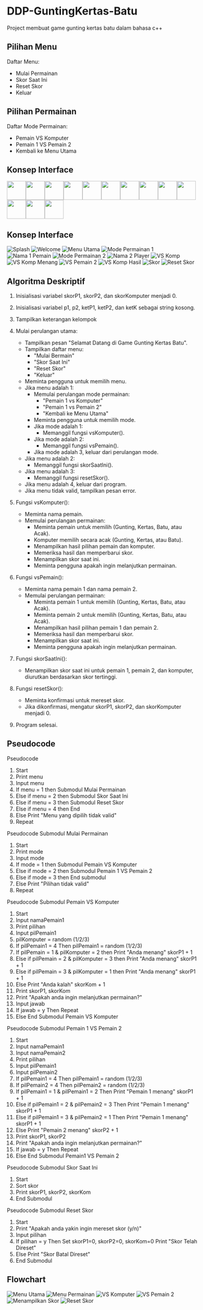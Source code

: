 # DDP-GuntingKertas-Batu
Project membuat game gunting kertas batu dalam bahasa c++

## Pilihan Menu

Daftar Menu:
* Mulai Permainan
* Skor Saat Ini
* Reset Skor
* Keluar

## Pilihan Permainan

Daftar Mode Permainan:
* Pemain VS Komputer
* Pemain 1 VS Pemain 2
* Kembali ke Menu Utama
## Konsep Interface

<div style="display: flex; flex-wrap: wrap;">
  <img src="https://github.com/Llunatics/DDP-GuntingKertas-Batu/blob/d7bab64a5ae48202d078777a4d7671dd8ca23d54/Design%20Concept/1.%20Splash%20Revisi.png" width="50">
  <img src="https://github.com/Llunatics/DDP-GuntingKertas-Batu/blob/d7bab64a5ae48202d078777a4d7671dd8ca23d54/Design%20Concept/2.%20Welcome%20Revisi.png" width="50">
  <img src="https://github.com/Llunatics/DDP-GuntingKertas-Batu/blob/d7bab64a5ae48202d078777a4d7671dd8ca23d54/Design%20Concept/3.%20Menu%20Utama%202%20Revisi.png" width="50">
  <img src="https://github.com/Llunatics/DDP-GuntingKertas-Batu/blob/d7bab64a5ae48202d078777a4d7671dd8ca23d54/Design%20Concept/4.%20Mode%20Permainan%201%20Revisi.png" width="50">
  <img src="https://github.com/Llunatics/DDP-GuntingKertas-Batu/blob/d7bab64a5ae48202d078777a4d7671dd8ca23d54/Design%20Concept/5.%20Nama%201%20Player%20Revisi.png" width="50">
  <img src="https://github.com/Llunatics/DDP-GuntingKertas-Batu/blob/d7bab64a5ae48202d078777a4d7671dd8ca23d54/Design%20Concept/6.%20Mode%20Permainan%202%20Revisi.png" width="50">
  <img src="https://github.com/Llunatics/DDP-GuntingKertas-Batu/blob/d7bab64a5ae48202d078777a4d7671dd8ca23d54/Design%20Concept/7.%20Nama%202%20Player%20Revisi.png" width="50">
  <img src="https://github.com/Llunatics/DDP-GuntingKertas-Batu/blob/d7bab64a5ae48202d078777a4d7671dd8ca23d54/Design%20Concept/8.%20Permainan%20VS%20Komp%20Revisi.png" width="50">
  <img src="https://github.com/Llunatics/DDP-GuntingKertas-Batu/blob/d7bab64a5ae48202d078777a4d7671dd8ca23d54/Design%20Concept/9.%20VS%20Komp%20Menang%20Revisi.png" width="50">
  <img src="https://github.com/Llunatics/DDP-GuntingKertas-Batu/blob/d7bab64a5ae48202d078777a4d7671dd8ca23d54/Design%20Concept/10.%20Permainan%20VS%20Pemain%202%20Revisi.png" width="50">
  <img src="https://github.com/Llunatics/DDP-GuntingKertas-Batu/blob/d7bab64a5ae48202d078777a4d7671dd8ca23d54/Design%20Concept/11.%20VS%20Komp%20Hasil%20Revisi.png" width="50">
  <img src="https://github.com/Llunatics/DDP-GuntingKertas-Batu/blob/d7bab64a5ae48202d078777a4d7671dd8ca23d54/Design%20Concept/12.%20Skor%20Revisi.png" width="50">
  <img src="https://github.com/Llunatics/DDP-GuntingKertas-Batu/blob/d7bab64a5ae48202d078777a4d7671dd8ca23d54/Design%20Concept/13.%20Reset%20Revisi.png" width="50">
</div>

## Konsep Interface

![Splash](https://github.com/Llunatics/DDP-GuntingKertas-Batu/blob/d7bab64a5ae48202d078777a4d7671dd8ca23d54/Design%20Concept/1.%20Splash%20Revisi.png)
![Welcome](https://github.com/Llunatics/DDP-GuntingKertas-Batu/blob/d7bab64a5ae48202d078777a4d7671dd8ca23d54/Design%20Concept/2.%20Welcome%20Revisi.png)
![Menu Utama](https://github.com/Llunatics/DDP-GuntingKertas-Batu/blob/d7bab64a5ae48202d078777a4d7671dd8ca23d54/Design%20Concept/3.%20Menu%20Utama%202%20Revisi.png)
![Mode Permainan 1](https://github.com/Llunatics/DDP-GuntingKertas-Batu/blob/d7bab64a5ae48202d078777a4d7671dd8ca23d54/Design%20Concept/4.%20Mode%20Permainan%201%20Revisi.png)
![Nama 1 Pemain](https://github.com/Llunatics/DDP-GuntingKertas-Batu/blob/d7bab64a5ae48202d078777a4d7671dd8ca23d54/Design%20Concept/5.%20Nama%201%20Player%20Revisi.png)
![Mode Permainan 2](https://github.com/Llunatics/DDP-GuntingKertas-Batu/blob/d7bab64a5ae48202d078777a4d7671dd8ca23d54/Design%20Concept/6.%20Mode%20Permainan%202%20Revisi.png)
![Nama 2 Player](https://github.com/Llunatics/DDP-GuntingKertas-Batu/blob/d7bab64a5ae48202d078777a4d7671dd8ca23d54/Design%20Concept/7.%20Nama%202%20Player%20Revisi.png)
![VS Komp](https://github.com/Llunatics/DDP-GuntingKertas-Batu/blob/d7bab64a5ae48202d078777a4d7671dd8ca23d54/Design%20Concept/8.%20Permainan%20VS%20Komp%20Revisi.png)
![VS Komp Menang](https://github.com/Llunatics/DDP-GuntingKertas-Batu/blob/d7bab64a5ae48202d078777a4d7671dd8ca23d54/Design%20Concept/9.%20VS%20Komp%20Menang%20Revisi.png)
![VS Pemain 2](https://github.com/Llunatics/DDP-GuntingKertas-Batu/blob/d7bab64a5ae48202d078777a4d7671dd8ca23d54/Design%20Concept/10.%20Permainan%20VS%20Pemain%202%20Revisi.png)
![VS Komp Hasil](https://github.com/Llunatics/DDP-GuntingKertas-Batu/blob/d7bab64a5ae48202d078777a4d7671dd8ca23d54/Design%20Concept/11.%20VS%20Komp%20Hasil%20Revisi.png)
![Skor](https://github.com/Llunatics/DDP-GuntingKertas-Batu/blob/d7bab64a5ae48202d078777a4d7671dd8ca23d54/Design%20Concept/12.%20Skor%20Revisi.png)
![Reset Skor](https://github.com/Llunatics/DDP-GuntingKertas-Batu/blob/d7bab64a5ae48202d078777a4d7671dd8ca23d54/Design%20Concept/13.%20Reset%20Revisi.png)


## Algoritma Deskriptif

1. Inisialisasi variabel skorP1, skorP2, dan skorKomputer menjadi 0.
2. Inisialisasi variabel p1, p2, ketP1, ketP2, dan ketK sebagai string kosong.
3. Tampilkan keterangan kelompok
4. Mulai perulangan utama:
   - Tampilkan pesan "Selamat Datang di Game Gunting Kertas Batu".
   - Tampilkan daftar menu:
      - "Mulai Bermain"
      - "Skor Saat Ini"
      - "Reset Skor"
      - "Keluar"
   - Meminta pengguna untuk memilih menu.
   - Jika menu adalah 1:
      - Memulai perulangan mode permainan:
         - "Pemain 1 vs Komputer"
         - "Pemain 1 vs Pemain 2"
         - "Kembali ke Menu Utama"
      - Meminta pengguna untuk memilih mode.
      - Jika mode adalah 1:
         - Memanggil fungsi vsKomputer().
      - Jika mode adalah 2:
         - Memanggil fungsi vsPemain().
      - Jika mode adalah 3, keluar dari perulangan mode.
   - Jika menu adalah 2:
      - Memanggil fungsi skorSaatIni().
   - Jika menu adalah 3:
      - Memanggil fungsi resetSkor().
   - Jika menu adalah 4, keluar dari program.
   - Jika menu tidak valid, tampilkan pesan error.

5. Fungsi vsKomputer():
   - Meminta nama pemain.
   - Memulai perulangan permainan:
      - Meminta pemain untuk memilih (Gunting, Kertas, Batu, atau Acak).
      - Komputer memilih secara acak (Gunting, Kertas, atau Batu).
      - Menampilkan hasil pilihan pemain dan komputer.
      - Memeriksa hasil dan memperbarui skor.
      - Menampilkan skor saat ini.
      - Meminta pengguna apakah ingin melanjutkan permainan.

6. Fungsi vsPemain():
   - Meminta nama pemain 1 dan nama pemain 2.
   - Memulai perulangan permainan:
      - Meminta pemain 1 untuk memilih (Gunting, Kertas, Batu, atau Acak).
      - Meminta pemain 2 untuk memilih (Gunting, Kertas, Batu, atau Acak).
      - Menampilkan hasil pilihan pemain 1 dan pemain 2.
      - Memeriksa hasil dan memperbarui skor.
      - Menampilkan skor saat ini.
      - Meminta pengguna apakah ingin melanjutkan permainan.

7. Fungsi skorSaatIni():
   - Menampilkan skor saat ini untuk pemain 1, pemain 2, dan komputer, diurutkan berdasarkan skor tertinggi.

8. Fungsi resetSkor():
   - Meminta konfirmasi untuk mereset skor.
   - Jika dikonfirmasi, mengatur skorP1, skorP2, dan skorKomputer menjadi 0.

9. Program selesai.

## Pseudocode
Pseudocode
1. Start
2. Print menu
3. Input menu
4. If menu = 1 then
      Submodul Mulai Permainan
5. Else if menu = 2 then
      Submodul Skor Saat Ini
6. Else if menu = 3 then
      Submodul Reset Skor
7. Else if menu = 4 then
      End
8. Else
      Print "Menu yang dipilih tidak valid"
9. Repeat



Pseudocode Submodul Mulai Permainan
1. Start
2. Print mode
3. Input mode
4. If mode = 1 then
      Submodul Pemain VS Komputer
5. Else if mode = 2 then
      Submodul Pemain 1 VS Pemain 2
6. Else if mode = 3 then
      End submodul
7. Else
      Print "Pilihan tidak valid"
8. Repeat



Pseudocode Submodul Pemain VS Komputer
1. Start
2. Input namaPemain1
3. Print pilihan
4. Input pilPemain1
5. pilKomputer = random (1/2/3)
6. If pilPemain1 = 4 Then
      pilPemain1 = random (1/2/3)
7. If pilPemain = 1 & pilKomputer = 2 then
      Print "Anda menang"
      skorP1 + 1
8. Else if pilPemain = 2 & pilKomputer = 3 then
      Print "Anda menang"
      skorP1 + 1
9. Else if pilPemain = 3 & pilKomputer = 1 then
      Print "Anda menang"
      skorP1 + 1
10. Else
      Print "Anda kalah"
      skorKom + 1
11. Print skorP1, skorKom
12. Print "Apakah anda ingin melanjutkan permainan?"
13. Input jawab
14. If jawab = y Then
      Repeat
15. Else
      End Submodul Pemain VS Komputer



Pseudocode Submodul Pemain 1 VS Pemain 2
1. Start
2. Input namaPemain1
3. Input namaPemain2
4. Print pilihan
5. Input pilPemain1
6. Input pilPemain2
7. If pilPemain1 = 4 Then
      pilPemain1 = random (1/2/3)
8. If pilPemain2 = 4 Then
      pilPemain2 = random (1/2/3)
9. If pilPemain1 = 1 & pilPemain1 = 2 Then
      Print "Pemain 1 menang"
      skorP1 + 1
10. Else if pilPemain1 = 2 & pilPemain2 = 3 Then
      Print "Pemain 1 menang"
      skorP1 + 1
11. Else if pilPemain1 = 3 & pilPemain2 = 1 Then
      Print "Pemain 1 menang"
      skorP1 + 1
12. Else
      Print "Pemain 2 menang"
      skorP2 + 1
13. Print skorP1, skorP2
14. Print "Apakah anda ingin melanjutkan permainan?"
15. If jawab = y Then
      Repeat
16. Else
      End Submodul Pemain1 VS Pemain 2



Pseudocode Submodul Skor Saat Ini
1. Start
2. Sort skor
3. Print skorP1, skorP2, skorKom
4. End Submodul



Pseudocode Submodul Reset Skor
1. Start
2. Print "Apakah anda yakin ingin mereset skor (y/n)"
3. Input pilihan
4. If pilihan = y Then
      Set skorP1=0, skorP2=0, skorKom=0
      Print "Skor Telah Direset"
5. Else
      Print "Skor Batal Direset"
6. End Submodul


## Flowchart
![Menu Utama](https://github.com/Llunatics/DDP-GuntingKertas-Batu/blob/501dcae33a1036579617d0493f8daee4d83ed54c/Flowchart%20%26%20Pseudocode/Menu_Utama.png)
![Menu Permainan](https://github.com/Llunatics/DDP-GuntingKertas-Batu/blob/501dcae33a1036579617d0493f8daee4d83ed54c/Flowchart%20%26%20Pseudocode/Submodul_Mulai_Permainan.png)
![VS Komputer](https://github.com/Llunatics/DDP-GuntingKertas-Batu/blob/501dcae33a1036579617d0493f8daee4d83ed54c/Flowchart%20%26%20Pseudocode/Submodul_VS_Komputer.png)
![VS Pemain 2](https://github.com/Llunatics/DDP-GuntingKertas-Batu/blob/501dcae33a1036579617d0493f8daee4d83ed54c/Flowchart%20%26%20Pseudocode/Submodul_VS_Pemain_2.png)
![Menampilkan Skor](https://github.com/Llunatics/DDP-GuntingKertas-Batu/blob/501dcae33a1036579617d0493f8daee4d83ed54c/Flowchart%20%26%20Pseudocode/Submodul_Skor.png)
![Reset Skor](https://github.com/Llunatics/DDP-GuntingKertas-Batu/blob/501dcae33a1036579617d0493f8daee4d83ed54c/Flowchart%20%26%20Pseudocode/Submodul_Reset_Skor.png)
